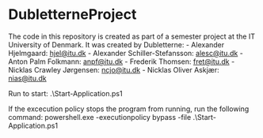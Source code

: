 # DubletterneProject

The code in this repository is created as part of a semester project at the IT University of Denmark. 
It was created by Dubletterne:
    - Alexander Hjelmgaard: hjel@itu.dk
    - Alexander Schiller-Stefansson: alesc@itu.dk
    - Anton Palm Folkmann: anpf@itu.dk
    - Frederik Thomsen: fret@itu.dk
    - Nicklas Crawley Jørgensen: ncjo@itu.dk
    - Nicklas Oliver Askjær: nias@itu.dk

Run to start:
.\Start-Application.ps1

If the excecution policy stops the program from running, run the following command:
powershell.exe -executionpolicy bypass -file .\Start-Application.ps1
